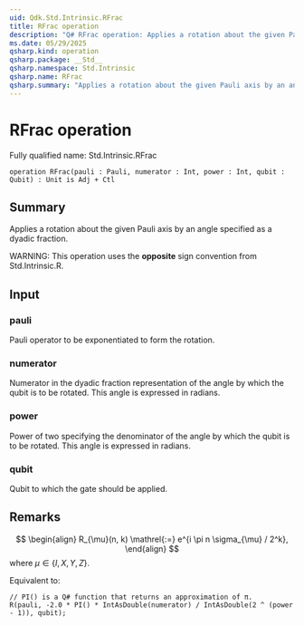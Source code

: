 ```yaml
---
uid: Qdk.Std.Intrinsic.RFrac
title: RFrac operation
description: "Q# RFrac operation: Applies a rotation about the given Pauli axis by an angle specified as a dyadic fraction.  WARNING: This operation uses the **opposite** sign convention from Std.Intrinsic.R."
ms.date: 05/29/2025
qsharp.kind: operation
qsharp.package: __Std__
qsharp.namespace: Std.Intrinsic
qsharp.name: RFrac
qsharp.summary: "Applies a rotation about the given Pauli axis by an angle specified as a dyadic fraction.  WARNING: This operation uses the **opposite** sign convention from Std.Intrinsic.R."
---
```


# RFrac operation

Fully qualified name: Std.Intrinsic.RFrac

```qsharp
operation RFrac(pauli : Pauli, numerator : Int, power : Int, qubit : Qubit) : Unit is Adj + Ctl
```

## Summary
Applies a rotation about the given Pauli axis by an angle specified
as a dyadic fraction.

WARNING:
This operation uses the **opposite** sign convention from
Std.Intrinsic.R.

## Input
### pauli
Pauli operator to be exponentiated to form the rotation.
### numerator
Numerator in the dyadic fraction representation of the angle
by which the qubit is to be rotated. This angle is expressed in radians.
### power
Power of two specifying the denominator of the angle by which
the qubit is to be rotated. This angle is expressed in radians.
### qubit
Qubit to which the gate should be applied.

## Remarks
$$
\begin{align}
    R_{\mu}(n, k) \mathrel{:=}
    e^{i \pi n \sigma_{\mu} / 2^k},
\end{align}
$$
where $\mu \in \{I, X, Y, Z\}$.

Equivalent to:
```qsharp
// PI() is a Q# function that returns an approximation of π.
R(pauli, -2.0 * PI() * IntAsDouble(numerator) / IntAsDouble(2 ^ (power - 1)), qubit);
```
